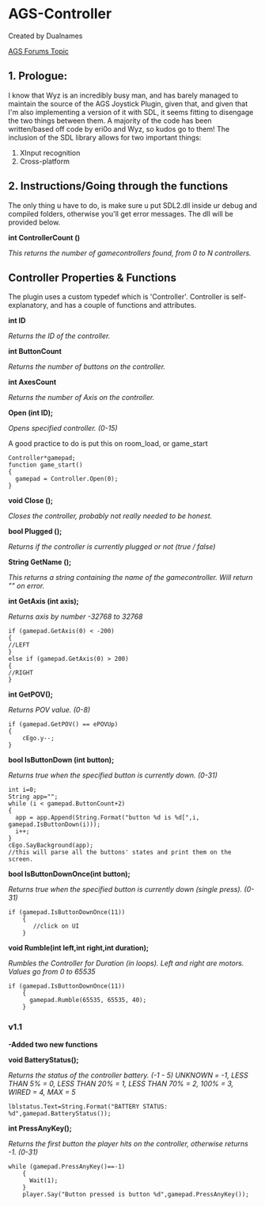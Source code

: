 # AGS-Controller

Created by Dualnames

[AGS Forums Topic](https://www.adventuregamestudio.co.uk/forums/index.php?topic=57129.0)

## 1. Prologue:

I know that Wyz is an incredibly busy man, and has barely managed to maintain the source of the AGS Joystick Plugin, given that, and given that I'm also implementing a version of it with SDL, it seems fitting to disengage the two things between them. A majority of the code has been written/based off code by eri0o and Wyz, so kudos go to them! The inclusion of the SDL library allows for two important things:
1) XInput recognition
2) Cross-platform

## 2. Instructions/Going through the functions

The only thing u have to do, is make sure u put SDL2.dll inside ur debug and compiled folders, otherwise you'll get error messages. The dll will be provided below.


**int ControllerCount ()**

*This returns the number of gamecontrollers found, from 0 to N controllers.*


## Controller Properties & Functions

The plugin uses a custom typedef which is 'Controller'. Controller is self-explanatory, and has a couple of functions and attributes.

**int ID**

*Returns the ID of the controller.*


**int ButtonCount**

*Returns the number of buttons on the controller.*


**int AxesCount**

*Returns the number of Axis on the controller.*


**Open (int ID);**

*Opens specified controller. (0-15)*

A good practice to do is put this on room_load, or game_start

```AGS Script
Controller*gamepad;
function game_start()
{  
  gamepad = Controller.Open(0);
}
``` 
 

**void Close ();**

*Closes the controller, probably not really needed to be honest.*


**bool Plugged ();**

*Returns if the controller is currently plugged or not (true / false)*


**String GetName ();**

*This returns a string containing the name of the gamecontroller. Will return "" on error.*


**int GetAxis (int axis);**

*Returns axis by number -32768 to 32768*

```AGS Script
if (gamepad.GetAxis(0) < -200)
{
//LEFT
}
else if (gamepad.GetAxis(0) > 200)
{
//RIGHT
}
``` 

**int GetPOV();**

*Returns POV value. (0-8)*

```AGS Script
if (gamepad.GetPOV() == ePOVUp)
{
    cEgo.y--;
}
```

**bool IsButtonDown (int button);**

*Returns true when the specified button is currently down. (0-31)*

```AGS Script
int i=0;
String app="";
while (i < gamepad.ButtonCount+2)
{
  app = app.Append(String.Format("button %d is %d[",i, gamepad.IsButtonDown(i)));
  i++;
}
cEgo.SayBackground(app);
//this will parse all the buttons' states and print them on the screen.
``` 


**bool IsButtonDownOnce(int button);**

*Returns true when the specified button is currently down (single press). (0-31)*

```AGS Script
if (gamepad.IsButtonDownOnce(11))
    {
       //click on UI
    }
```

**void Rumble(int left,int right,int duration);**


*Rumbles the Controller for Duration (in loops). Left and right are motors. Values go from 0 to 65535*

```AGS Script
if (gamepad.IsButtonDownOnce(11))
    {
      gamepad.Rumble(65535, 65535, 40);     
    }
``` 

### v1.1

**-Added two new functions**

**void BatteryStatus();**

*Returns the status of the controller battery. (-1 - 5) UNKNOWN = -1, LESS THAN 5% = 0, LESS THAN 20% = 1, LESS THAN 70% = 2, 100% = 3, WIRED = 4, MAX = 5*

```AGS Script
lblstatus.Text=String.Format("BATTERY STATUS: %d",gamepad.BatteryStatus());
```


**int PressAnyKey();**

*Returns the first button the player hits on the controller, otherwise returns -1. (0-31)*

```AGS Script
while (gamepad.PressAnyKey()==-1)
    {
      Wait(1);
    }
    player.Say("Button pressed is button %d",gamepad.PressAnyKey());
```
